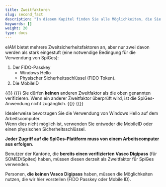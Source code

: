 ```yaml
---
title: Zweitfaktoren
slug: second_fact
description: "In diesem Kapitel finden Sie alle Möglichkeiten, die Sie als Zweitfaktor haben."
keywords: []
weight: 20
type: docs
---
```


eIAM bietet mehrere Zweitsicherheitsfaktoren an, aber nur zwei davon werden als stark eingestuft (eine notwendige Bedingung für die Verwendung von SpiGes):  
1. Der FIDO-Passkey
    - Windows Hello
    - Physischer Sicherheitsschlüssel (FIDO Token).
2. Die MobileID

{{<alert color="warning">}}
{{<markdown>}}
Sie dürfen **keinen** anderen Zweitfaktor als die oben genannten verifizieren. Wenn ein anderer Zweitfaktor überprüft wird, ist die SpiGes-Anwendung nicht zugänglich.
{{</markdown>}}
{{</alert>}}

Idealerweise bevorzugen Sie die Verwendung von Windows Hello auf dem Arbeitscomputer.          
Wenn dies nicht möglich ist, verwenden Sie entweder die MobileID oder einen physischen Sicherheitsschlüssel. 

**Jeder Zugriff auf die SpiGes-Plattform muss von einem Arbeitscomputer aus erfolgen**.

Benutzer der Kantone, die **bereits einen verifizierten Vasco Digipass** (für SOMED/Spitex) haben, müssen diesen derzeit als Zweitfaktor für SpiGes verwenden. 

Personen, **die keinen Vasco Digipass** haben, müssen die Möglichkeiten nutzen, die wir hier vorstellen (FIDO Passkey oder Mobile ID).
